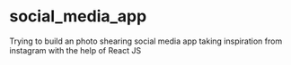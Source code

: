 # social_media_app
Trying to build an photo shearing social media app taking inspiration from instagram with the help of React JS
